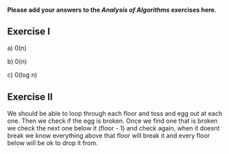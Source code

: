 #### Please add your answers to the ***Analysis of  Algorithms*** exercises here.

## Exercise I

a) 0(n)


b) 0(n)


c) 0(log n)

## Exercise II
We should be able to loop through each floor and toss and egg out at each one. Then we check if the egg is broken. Once we find one that is broken we check the next one below it (floor - 1) and check again, when it doesnt break we know everything above that floor will break it and every floor below will be ok to drop it from.

